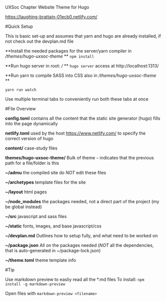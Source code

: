 UXSoc Chapter Website Theme for Hugo

https://laughing-brattain-01ecb0.netlify.com/

#Quick Setup

This is basic set-up and assumes that yarn and hugo are already installed, if not check out the devplan.md file

**Install the needed packages for the server/yarn compiler in */themes/hugo-uxsoc-theme* **
`npm install`

**Run hugo server in root: */* **
`hugo server`
access at http://localhost:1313/ 

**Run yarn to compile SASS into CSS also in */themes/hugo-uxsoc-theme* **

`yarn run watch`

Use multiple terminal tabs to conveniently run both these tabs at once

#File Overview

**config.toml** contains all the content that the static site generator (hugo) fills into the page dynamically

**netlify.toml** used by the host https://www.netlify.com/ to specify the correct version of hugo

**content/** case-study files

**themes/hugo-uxsoc-theme/** Bulk of theme
`~` indicates that the previous path for a file/folder is this

**~/admu** the compiled site do *NOT* edit these files

**~/archetypes** template files for the site

**~/layout** html pages

**~/node_modules** the packages needed, not a direct part of the project (my be global instead)

**~/src** javascript and sass files

**~/static** fonts, images, and base javascript/css

**~/devplan.md** Outlines how to setup fully, and what need to be worked on

**~/package.json** All on the packages needed (*NOT* all the dependencies, that is auto-generated in ~/package-lock.json)

**~/theme.toml** theme template info

#Tip

Use markdown preview to easliy read all the *.md files
To install: `npm install -g markdown-preview`

Open files with `markdown-preview <filename>`


 